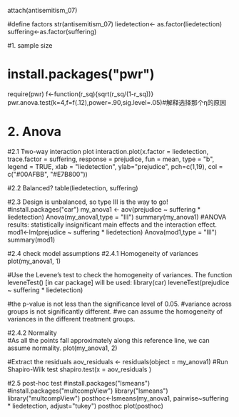 attach(antisemitism_07)

#define factors
str(antisemitism_07)
liedetection<- as.factor(liedetection)
suffering<-as.factor(suffering)

#1. sample size
# install.packages("pwr")
require(pwr)
f<-function(r_sq){sqrt(r_sq/(1-r_sq))}
pwr.anova.test(k=4,f=f(.12),power=.90,sig.level=.05)#解释选择那个η的原因

# 2. Anova

#2.1 Two-way interaction plot
interaction.plot(x.factor = liedetection, trace.factor = suffering, 
                 response = prejudice, fun = mean, 
                 type = "b", legend = TRUE, 
                 xlab = "liedetection", ylab="prejudice",
                 pch=c(1,19), col = c("#00AFBB", "#E7B800"))   


#2.2 Balanced?
table(liedetection, suffering)  

#2.3 Design is unbalanced, so type III is the way to go!
#install.packages("car")
my_anova1 <- aov(prejudice ~ suffering * liedetection)
Anova(my_anova1,type = "III") 
summary(my_anova1)
#ANOVA results: statistically insignificant main effects and the interaction effect.
mod1<-lm(prejudice ~ suffering * liedetection)
Anova(mod1,type = "III") 
summary(mod1)

#2.4 check model assumptions
#2.4.1 Homogeneity of variances
plot(my_anova1, 1)

#Use the Levene’s test to check the homogeneity of variances. The function leveneTest() [in car package] will be used:
library(car)
leveneTest(prejudice ~ suffering * liedetection)

#the p-value is not less than the significance level of 0.05. 
#variance across groups is not significantly different. 
#we can assume the homogeneity of variances in the different treatment groups.


#2.4.2 Normality  
#As all the points fall approximately along this reference line, we can assume normality.
plot(my_anova1, 2)

#Extract the residuals
aov_residuals <- residuals(object = my_anova1)
#Run Shapiro-Wilk test
shapiro.test(x = aov_residuals )


#2.5 post-hoc test
#install.packages("lsmeans")
#install.packages("multcompView")
library("lsmeans")
library("multcompView")
posthoc<-lsmeans(my_anova1,
           pairwise~suffering * liedetection,
           adjust="tukey")
posthoc
plot(posthoc)




